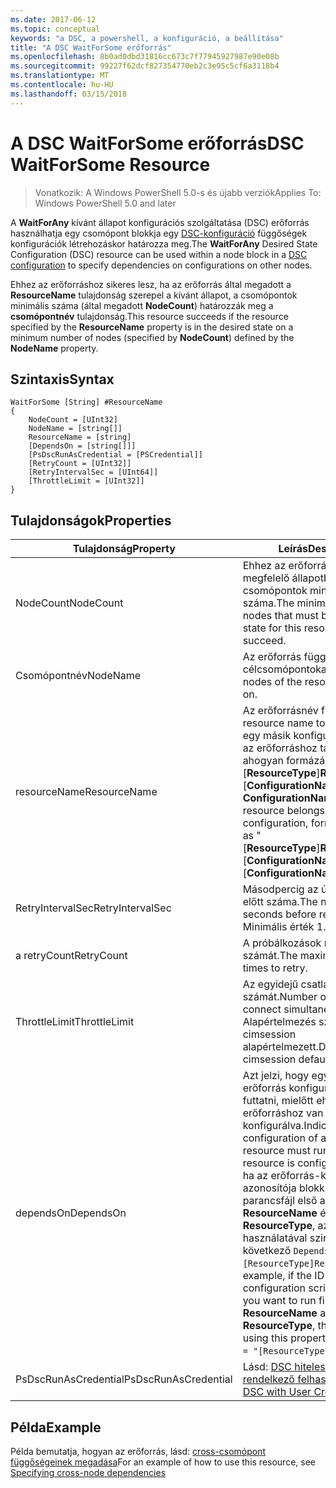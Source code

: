 ```yaml
---
ms.date: 2017-06-12
ms.topic: conceptual
keywords: "a DSC, a powershell, a konfiguráció, a beállítása"
title: "A DSC WaitForSome erőforrás"
ms.openlocfilehash: 8b0ad0dbd31816cc673c7f77945927987e90e08b
ms.sourcegitcommit: 99227f62dcf827354770eb2c3e95c5cf6a3118b4
ms.translationtype: MT
ms.contentlocale: hu-HU
ms.lasthandoff: 03/15/2018
---
```

# <a name="dsc-waitforsome-resource"></a><span data-ttu-id="0c59b-103">A DSC WaitForSome erőforrás</span><span class="sxs-lookup"><span data-stu-id="0c59b-103">DSC WaitForSome Resource</span></span>

> <span data-ttu-id="0c59b-104">Vonatkozik: A Windows PowerShell 5.0-s és újabb verziók</span><span class="sxs-lookup"><span data-stu-id="0c59b-104">Applies To: Windows PowerShell 5.0 and later</span></span>

<span data-ttu-id="0c59b-105">A **WaitForAny** kívánt állapot konfigurációs szolgáltatása (DSC) erőforrás használhatja egy csomópont blokkja egy [DSC-konfiguráció](configurations.md) függőségek konfigurációk létrehozáskor határozza meg.</span><span class="sxs-lookup"><span data-stu-id="0c59b-105">The **WaitForAny** Desired State Configuration (DSC) resource can be used within a node block in a [DSC configuration](configurations.md) to specify dependencies on configurations on other nodes.</span></span>

<span data-ttu-id="0c59b-106">Ehhez az erőforráshoz sikeres lesz, ha az erőforrás által megadott a **ResourceName** tulajdonság szerepel a kívánt állapot, a csomópontok minimális száma (által megadott **NodeCount**) határozzák meg a **csomópontnév**  tulajdonság.</span><span class="sxs-lookup"><span data-stu-id="0c59b-106">This resource succeeds if the resource specified by the **ResourceName** property is in the desired state on a minimum number of nodes (specified by **NodeCount**) defined by the **NodeName** property.</span></span> 


## <a name="syntax"></a><span data-ttu-id="0c59b-107">Szintaxis</span><span class="sxs-lookup"><span data-stu-id="0c59b-107">Syntax</span></span>

```
WaitForSome [String] #ResourceName
{
    NodeCount = [UInt32]
    NodeName = [string[]]
    ResourceName = [string]
    [DependsOn = [string[]]]
    [PsDscRunAsCredential = [PSCredential]]
    [RetryCount = [UInt32]]
    [RetryIntervalSec = [UInt64]]
    [ThrottleLimit = [UInt32]]
}
```

## <a name="properties"></a><span data-ttu-id="0c59b-108">Tulajdonságok</span><span class="sxs-lookup"><span data-stu-id="0c59b-108">Properties</span></span>

|  <span data-ttu-id="0c59b-109">Tulajdonság</span><span class="sxs-lookup"><span data-stu-id="0c59b-109">Property</span></span>  |  <span data-ttu-id="0c59b-110">Leírás</span><span class="sxs-lookup"><span data-stu-id="0c59b-110">Description</span></span>   | 
|---|---| 
| <span data-ttu-id="0c59b-111">NodeCount</span><span class="sxs-lookup"><span data-stu-id="0c59b-111">NodeCount</span></span>| <span data-ttu-id="0c59b-112">Ehhez az erőforráshoz sikeres megfelelő állapotban kell lennie csomópontok minimális száma.</span><span class="sxs-lookup"><span data-stu-id="0c59b-112">The minimum number of nodes that must be in the desired state for this resource to succeed.</span></span>|
| <span data-ttu-id="0c59b-113">Csomópontnév</span><span class="sxs-lookup"><span data-stu-id="0c59b-113">NodeName</span></span>| <span data-ttu-id="0c59b-114">Az erőforrás függ a célcsomópontokat.</span><span class="sxs-lookup"><span data-stu-id="0c59b-114">The target nodes of the resource to depend on.</span></span>| 
| <span data-ttu-id="0c59b-115">resourceName</span><span class="sxs-lookup"><span data-stu-id="0c59b-115">ResourceName</span></span>| <span data-ttu-id="0c59b-116">Az erőforrásnév függ.</span><span class="sxs-lookup"><span data-stu-id="0c59b-116">The resource name to depend on.</span></span> <span data-ttu-id="0c59b-117">Ha egy másik konfigurációs ehhez az erőforráshoz tartozik, a neve, ahogyan formázása "[__ResourceType__]__ResourceName__:: [__ConfigurationName__]:: [ __ConfigurationName__] "</span><span class="sxs-lookup"><span data-stu-id="0c59b-117">If this resource belongs to a different configuration, format the name as "[__ResourceType__]__ResourceName__::[__ConfigurationName__]::[__ConfigurationName__]"</span></span>| 
| <span data-ttu-id="0c59b-118">RetryIntervalSec</span><span class="sxs-lookup"><span data-stu-id="0c59b-118">RetryIntervalSec</span></span>| <span data-ttu-id="0c59b-119">Másodpercig az újrapróbálkozás előtt száma.</span><span class="sxs-lookup"><span data-stu-id="0c59b-119">The number of seconds before retrying.</span></span> <span data-ttu-id="0c59b-120">Minimális érték 1.</span><span class="sxs-lookup"><span data-stu-id="0c59b-120">Minimum is 1.</span></span>| 
| <span data-ttu-id="0c59b-121">a retryCount</span><span class="sxs-lookup"><span data-stu-id="0c59b-121">RetryCount</span></span>| <span data-ttu-id="0c59b-122">A próbálkozások maximális számát.</span><span class="sxs-lookup"><span data-stu-id="0c59b-122">The maximum number of times to retry.</span></span>| 
| <span data-ttu-id="0c59b-123">ThrottleLimit</span><span class="sxs-lookup"><span data-stu-id="0c59b-123">ThrottleLimit</span></span>| <span data-ttu-id="0c59b-124">Az egyidejű csatlakozást a gépek számát.</span><span class="sxs-lookup"><span data-stu-id="0c59b-124">Number of machines to connect simultaneously.</span></span> <span data-ttu-id="0c59b-125">Alapértelmezés szerint új-cimsession alapértelmezett.</span><span class="sxs-lookup"><span data-stu-id="0c59b-125">Default is new-cimsession default.</span></span>| 
| <span data-ttu-id="0c59b-126">dependsOn</span><span class="sxs-lookup"><span data-stu-id="0c59b-126">DependsOn</span></span> | <span data-ttu-id="0c59b-127">Azt jelzi, hogy egy másik erőforrás konfigurációjának kell futtatni, mielőtt ehhez az erőforráshoz van konfigurálva.</span><span class="sxs-lookup"><span data-stu-id="0c59b-127">Indicates that the configuration of another resource must run before this resource is configured.</span></span> <span data-ttu-id="0c59b-128">Például, ha az erőforrás-konfiguráció azonosítója blokk futtatni kívánt parancsfájl első az __ResourceName__ és annak típusa __ResourceType__, az e tulajdonság használatával szintaxisa a következő `DependsOn = "[ResourceType]ResourceName"`.</span><span class="sxs-lookup"><span data-stu-id="0c59b-128">For example, if the ID of the resource configuration script block that you want to run first is __ResourceName__ and its type is __ResourceType__, the syntax for using this property is `DependsOn = "[ResourceType]ResourceName"`.</span></span>|
| <span data-ttu-id="0c59b-129">PsDscRunAsCredential</span><span class="sxs-lookup"><span data-stu-id="0c59b-129">PsDscRunAsCredential</span></span> | <span data-ttu-id="0c59b-130">Lásd: [DSC hitelesítő adatokkal rendelkező felhasználó](https://docs.microsoft.com/powershell/dsc/runasuser)</span><span class="sxs-lookup"><span data-stu-id="0c59b-130">See [Using DSC with User Credentials](https://docs.microsoft.com/powershell/dsc/runasuser)</span></span> |


## <a name="example"></a><span data-ttu-id="0c59b-131">Példa</span><span class="sxs-lookup"><span data-stu-id="0c59b-131">Example</span></span>

<span data-ttu-id="0c59b-132">Példa bemutatja, hogyan az erőforrás, lásd: [cross-csomópont függőségeinek megadása](crossNodeDependencies.md)</span><span class="sxs-lookup"><span data-stu-id="0c59b-132">For an example of how to use this resource, see [Specifying cross-node dependencies](crossNodeDependencies.md)</span></span>

